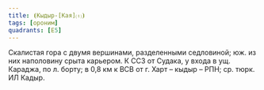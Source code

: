 ```yaml
---
title: ⦗Кыдыр-[Кая]⒯⦘
tags: [ороним]
quadrants: [Е5]
---
```


Скалистая гора с двумя вершинами, разделенными седловиной; юж. из них наполовину
срыта карьером. К ССЗ от Судака, у входа в ущ. Караджа, по л. борту; в 0,8 км к
ВСВ от г. Харт – кыдыр – РПН; ср. тюрк. ИЛ Кадыр.
